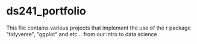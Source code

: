 # ds241_portfolio
This file contains various projects that implement the use of the r package "tidyverse", "ggplot" and etc... from our intro to data science
